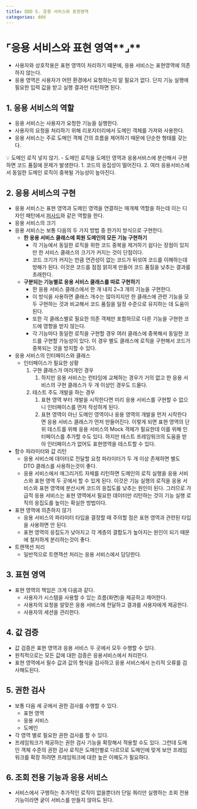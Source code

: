 ```yaml
---
title: DDD 5. 응용 서비스와 표현영역
categories: ddd
---
```


# ⌜응용 서비스와 표현 영역**⌟**

- 사용자와 상호작용은 표현 영역이 처리하기 때문에, 응용 서비스는 표현영역에 의존하지 않는다.
- 응용 영역은 사용자가 어떤 환경에서 요청하는지 알 필요가 없다. 단지 기능 실행에 필요한 입력 값을 받고 실행 결과만 리턴하면 된다.

## 1. 응용 서비스의 역할

- 응용 서비스는 사용자가 요청한 기능을 실행한다.
- 사용자의 요청을 처리하기 위해 리포지터리에서 도메인 객체를 가져와 사용한다.
- 응용 서비스는 주로 도메인 객체 간의 흐름을 제어하기 때문에 단순한 형태를 갖는다.

<aside>
💡 도메인 로직 넣지 않기.
- 도메인 로직을 도메인 영역과 응용서비스에 분산해서 구현하면 코드 품질에 문제가 발생한다.
1. 코드의 응집성이 떨어진다.
2. 여러 응용서비스에서 동일한 도메인 로직이 중복될 가능성이 높아진다.

</aside>

## 2. 응용 서비스의 구현

- 응용 서비스는 표현 영역과 도메인 영역을 연결하는 매개체 역할을 하는데 이는 디자인 패턴에서 [퍼사드](https://ko.wikipedia.org/wiki/%ED%8D%BC%EC%82%AC%EB%93%9C_%ED%8C%A8%ED%84%B4)와 같은 역할을 한다.
- 응용 서비스의 크기
- 응용 서비스는 보통 다음의 두 가지 방법 중 한가지 방식으로 구현한다.
    - **한 응용 서비스 클래스에 회원 도메인의 모든 기능 구현하기**
        - 각 기능에서 동일한 로직을 위한 코드 중복을 제거하기 쉽다는 장점이 있지만 한 서비스 클래스의 크기가 커지는 것이 단점이다.
        - 코드 크기가 커지는 만큼 연관성이 없는 코드가 뒤섞여 코드를 이해하는데 방해가 된다. 이것은 코드를 점점 얽히게 만들어 코드 품질을 낮추는 결과를 초래한다.
    - **구분되는 기능별로 응용 서비스 클래스를 따로 구현하기**
        - 한 응용 서비스 클래스에서 한 개 내지 2~3 개의 기능을 구현한다.
        - 이 방식을 사용하면 클래스 개수는 많아지지만 한 클래스에 관련 기능을 모두 구현하는 것과 비교해서 코드 품질을 일정 수준으로 유지하는 데 도움이 된다.
        - 또한 각 클래스별로 필요한 의존 객체만 포함하므로 다른 기능을 구현한 코드에 영향을 받지 않는다.
        - 각 기능마다 동일한 로직을 구현할 경우 여러 클래스에 중복해서 동일한 코드를 구현할 가능성이 있다. 이 경우 별도 클래스에 로직을 구현해서 코드가 중복되는 것을 방지할 수 있다.
- 응용 서비스의 인터페이스와 클래스
    - 인터페이스가 필요한 상황
        1. 구현 클래스가 여러개인 경우
            1. 하지만 응용 서비스는 런타임에 교체하는 경우가 거의 없고 한 응용 서비스의 구현 클래스가 두 개 이상인 경우도 드물다.
        2. 테스트 주도 개발을 하는 경우
            1. 표현 영역 부터 개발을 시작한다면 미리 응용 서비스를 구현할 수 없으니 인터페이스를 먼저 작성하게 된다.
            2. 표현 영역이 아닌 도메인 영역이나 응용 영역의 개발을 먼저 시작한다면 응용 서비스 클래스가 먼저 만들어진다. 이렇게 되면 표현 영역의 단위 테스트를 위해 응용 서비스의 Mock 객체가 필요한데 이를 위해 인터페이스를 추가할 수도 있다.
            하지만 테스트 프레임워크의 도움을 받아 인터페이스가 없어도 표현영역을 테스트할 수 있다.
- 함수 파라미터와 값 리턴
    - 응용 서비스에 데이터로 전달할 요청 파라미터가 두 개 이상 존재하면 별도 DTO 클래스를 사용하는것이 좋다.
    - 응용 서비스에서 애그리거트 자체를 리턴하면 도메인의 로직 실행을 응용 서비스와 표현 영역 두 곳에서 할 수 있게 된다. 이것은 기능 실행의 로직을 응용 서비스와 표현 영역에 분산시켜 코드의 응집도를 낮추는 원인이 된다. 그러므로 가급적 응용 서비스는 표현 영역에서 필요한 데이터만 리턴하는 것이 기능 실행 로직의 응집도를 높이는 확실한 방법이다.
- 표현 영역에 의존하지 않기
    - 응용 서비스의 파라미터 타입을 결정할 때 주의할 점은 표현 영역과 관련된 타입을 사용하면 안 된다.
    - 표현 영역의 응집도가 낮아지고 각 계층의 결합도가 높아지는 원인이 되기 때문에 철저하게 분리하는것이 좋다.
- 트랜잭션 처리
    - 일반적으로 트랜잭션 처리는 응용 서비스에서 담당한다.

## 3. 표현 영역

- 표현 영역의 책임은 크게 다음과 같다.
    - 사용자가 시스템을 사용할 수 있는 흐름(화면)을 제공하고 제어한다.
    - 사용자의 요청을 알맞은 응용 서비스에 전달하고 결과를 사용자에게 제공한다.
    - 사용자의 세션을 관리한다.

## 4. 값 검증

- 값 검증은 표현 영역과 응용 서비스 두 곳에서 모두 수행할 수 있다.
- 원칙적으로는 모든 값에 대한 검증은 응용서비스에서 처리한다.
- 표현 영역에서 필수 값과 값의 형식을 검사하고 응용 서비스에서 논리적 오류를 검사해도된다.

## 5. 권한 검사

- 보통 다음 세 곳에서 권한 검사를 수행할 수 있다.
    - 표현 영역
    - 응용 서비스
    - 도메인
- 각 영역 별로 필요한 권한 검사를 할 수 있다.
- 프레임워크가 제공하는 권한 검사 기능을 확장해서 적용할 수도 있다. 그런데 도메인 객체 수준의 권한 검사 로직은 도메인별로 다르므로 도메인에 맞게 보안 프레임워크를 확장 하려면 프레임워크에 대한 높은 이해도가 필요하다.

## 6. 조회 전용 기능과 응용 서비스

- 서비스에서 구행하는 추가적인 로직이 없을뿐더러 단일 쿼리만 실행하는 조회 전용 기능이라면 궅이 서비스를 만들지 않아도 된다.